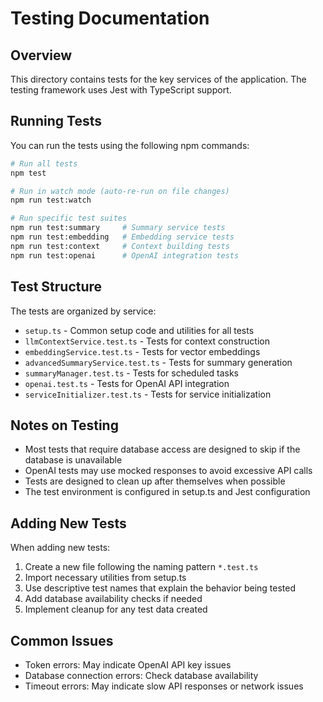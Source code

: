 # Testing Documentation

## Overview

This directory contains tests for the key services of the application. The testing framework uses Jest with TypeScript support.

## Running Tests

You can run the tests using the following npm commands:

```bash
# Run all tests
npm test

# Run in watch mode (auto-re-run on file changes)
npm run test:watch

# Run specific test suites
npm run test:summary     # Summary service tests
npm run test:embedding   # Embedding service tests
npm run test:context     # Context building tests
npm run test:openai      # OpenAI integration tests
```

## Test Structure

The tests are organized by service:

- `setup.ts` - Common setup code and utilities for all tests
- `llmContextService.test.ts` - Tests for context construction
- `embeddingService.test.ts` - Tests for vector embeddings
- `advancedSummaryService.test.ts` - Tests for summary generation
- `summaryManager.test.ts` - Tests for scheduled tasks
- `openai.test.ts` - Tests for OpenAI API integration
- `serviceInitializer.test.ts` - Tests for service initialization

## Notes on Testing

- Most tests that require database access are designed to skip if the database is unavailable
- OpenAI tests may use mocked responses to avoid excessive API calls
- Tests are designed to clean up after themselves when possible
- The test environment is configured in setup.ts and Jest configuration

## Adding New Tests

When adding new tests:

1. Create a new file following the naming pattern `*.test.ts`
2. Import necessary utilities from setup.ts
3. Use descriptive test names that explain the behavior being tested
4. Add database availability checks if needed
5. Implement cleanup for any test data created

## Common Issues

- Token errors: May indicate OpenAI API key issues
- Database connection errors: Check database availability
- Timeout errors: May indicate slow API responses or network issues